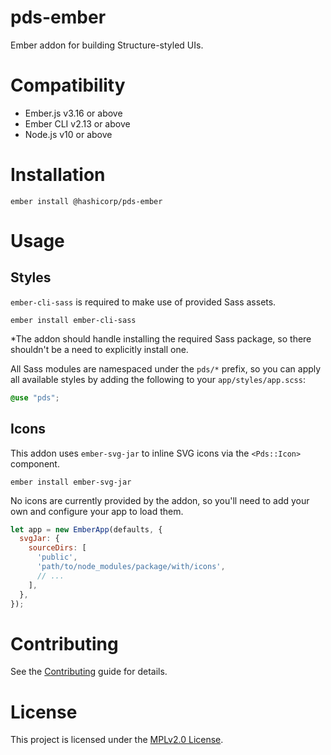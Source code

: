 # pds-ember

Ember addon for building Structure-styled UIs.


# Compatibility

* Ember.js v3.16 or above
* Ember CLI v2.13 or above
* Node.js v10 or above


# Installation

```
ember install @hashicorp/pds-ember
```


# Usage

## Styles
`ember-cli-sass` is required to make use of provided Sass assets.

```
ember install ember-cli-sass
```
\*The addon should handle installing the required Sass package, so there
shouldn't be a need to explicitly install one.

All Sass modules are namespaced under the `pds/*` prefix, so you can apply all
available styles by adding the following to your `app/styles/app.scss`:

```scss
@use "pds";
```


## Icons
This addon uses `ember-svg-jar` to inline SVG icons via the `<Pds::Icon>` component.

```
ember install ember-svg-jar
```

No icons are currently provided by the addon, so you'll need to add your own and
configure your app to load them.

```javascript
let app = new EmberApp(defaults, {
  svgJar: {
    sourceDirs: [
      'public',
      'path/to/node_modules/package/with/icons',
      // ...
    ],
  },
});
```


# Contributing
See the [Contributing](CONTRIBUTING.md) guide for details.


# License
This project is licensed under the [MPLv2.0 License](LICENSE.txt).
